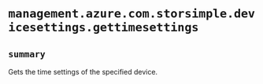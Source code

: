 # `management.azure.com.storsimple.devicesettings.gettimesettings`

## `summary`
Gets the time settings of the specified device.


